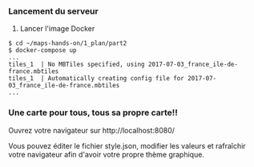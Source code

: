 ### Lancement du serveur
1. Lancer l'image Docker
```
$ cd ~/maps-hands-on/1_plan/part2
$ docker-compose up
...
tiles_1  | No MBTiles specified, using 2017-07-03_france_ile-de-france.mbtiles
tiles_1  | Automatically creating config file for 2017-07-03_france_ile-de-france.mbtiles
...
```

### Une carte pour tous, tous sa propre carte!!
Ouvrez votre navigateur sur http://localhost:8080/

Vous pouvez éditer le fichier style.json, modifier les valeurs et rafraîchir votre navigateur afin d'avoir votre propre thème graphique.